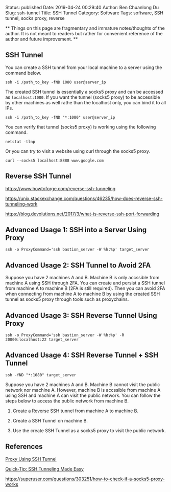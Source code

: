 Status: published
Date: 2019-04-24 00:29:40
Author: Ben Chuanlong Du
Slug: ssh-tunnel
Title: SSH Tunnel
Category: Software
Tags: software, SSH tunnel, socks proxy, reverse

**
Things on this page are
fragmentary and immature notes/thoughts of the author.
It is not meant to readers
but rather for convenient reference of the author and future improvement.
**

## SSH Tunnel

You can create a SSH tunnel from your local machine to a server using the command below.

```
ssh -i /path_to_key -fND 1080 user@server_ip
```

The created SSH tunnel is essentially a socks5 proxy 
and can be accessed as `localhost:1080`.
If you want the tunnel (socks5 proxy) to be accessible by other machines as well
rathe than the localhost only, 
you can bind it to all IPs.

```
ssh -i /path_to_key -fND "*:1080" user@server_ip
```

You can verify that tunnel (socks5 proxy) is working using the following command.

    netstat -tlnp

Or you can try to visit a website using curl through the socks5 proxy.

    curl --socks5 localhost:8888 www.google.com

## Reverse SSH Tunnel



https://www.howtoforge.com/reverse-ssh-tunneling

https://unix.stackexchange.com/questions/46235/how-does-reverse-ssh-tunneling-work

https://blog.devolutions.net/2017/3/what-is-reverse-ssh-port-forwarding

## Advanced Usage 1: SSH into a Server Using Proxy

    ssh -o ProxyCommand='ssh bastion_server -W %h:%p' target_server

## Advanced Usage 2: SSH Tunnel to Avoid 2FA

Suppose you have 2 machines A and B. 
Machine B is only accssible from machine A using SSH through 2FA.
You can create and persist a SSH tunnel from machine A to machine B (2FA is still required).
Then you can avoid 2FA when connecting from machine A to machine B 
by using the created SSH tunnel as socks5 proxy through tools such as proxychains. 

## Advanced Usage 3: SSH Reverse Tunnel Using Proxy

    ssh -o ProxyCommand='ssh bastion_server -W %h:%p' -R 20000:localhost:22 target_server

## Advanced Usage 4: SSH Reverse Tunnel + SSH Tunnel

    ssh -fND "*:1080" target_server

Suppose you have 2 machines A and B. 
Machine B cannot visit the public network nor machine A.
However, machine B is accssible from machine A using SSH
and machine A can visit the public network. 
You can follow the steps below to access the public network from machine B.

1. Create a Reverse SSH tunnel from machine A to machine B.

2. Create a SSH Tunnel on machine B.

3. Use the create SSH Tunnel as a socks5 proxy to visit the public network.

## References

[Proxy Using SSH Tunnel](https://www.systutorials.com/944/proxy-using-ssh-tunnel/)

[Quick-Tip: SSH Tunneling Made Easy](http://www.revsys.com/writings/quicktips/ssh-tunnel.html)

https://superuser.com/questions/303251/how-to-check-if-a-socks5-proxy-works
